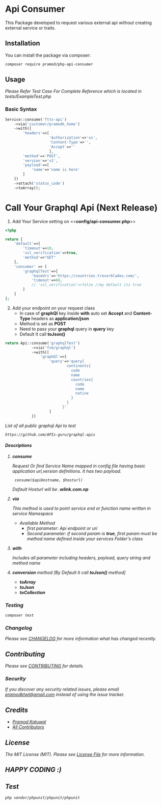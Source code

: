 # Api Consumer


This Package developed to request various external api without creating external service or traits.

## Installation

You can install the package via composer:

```bash
composer require pramod/php-api-consumer
```

## Usage

<i>Please Refer Test Case For Complete Reference which is located in tests/ExampleTest.php</i>

### Basic Syntax
```php
Service::consume('fttx-api')
    ->via('customer/pramodk_home')
    ->with([
        'headers'=>[
                    'Authorization'=>'xx',
                    'Content-Type'=>'',
                    'Accept'=>''
                    ],
        'method'=>'POST',
        'version'=>'v1',
        'payload'=>[
            'name'=>'name is here'
        ]
    ])
    ->attach('status_code')
    ->toArray();
```


# Call Your **Graphql** Api (**Next Release**)

1. Add Your Service setting on <<**config/api-consumer.php**>>
```php
<?php

return [
    'default'=>[
        'timeout'=>10,
        'ssl_verification'=>true,
        'method'=>"GET"
    ],
    'consumer' => [
        'graphqlTest'=>[
            'baseUri'=>'https://countries.trevorblades.com/',
            'timeout'=>60,
            // 'ssl_verification'=>false //my default its true
        ]
    ]
];

```

2.  Add your endpoint on your request class
    + In case of **graphQl** key inside **with** auto set **Accept** and **Content-Type** headers as **application/json**
    + Method is set as **POST**
    + Need to pass your **graphql** query in **query** key
    + Default It call **toJson()**
```php
return Api::consume('graphqlTest')
            ->via('fcm/graphql')
            ->with([
                'graphQl'=>[
                    'query'=>'query{
                            continents{
                              code
                              name
                              countries{
                                code
                                name
                                native
                              }
                            }
                          }'
                    ]
            ])
```

<i>List of all public graphql Api to test </l>
```
https://github.com/APIs-guru/graphql-apis
```
#### Descriptions
1. **consume**
    
    Request Or find Service Name mapped in config file having basic application url,version definitions. It has two payload.
    
        consume($apiHostname, $hosturl)
    
    Default Hosturl will be **.wlink.com.np**

2.  **via**

    This method is used to point service end or function name written in service Namespace
    +  Available Method
        +   first parameter: <i>Api endpoint or uri</i>
        +   Second parameter: <i>if second param is **true**, first param must be method name defined inside your services Folder's class</i>

3.  **with**

    Includes all parameter including headers, payload, query string and method name

4.  **conversion** method [By Default it call **toJson()** method]
    +   **toArray**
    +   **toJson**
    +   **toCollection**

### Testing

``` bash
composer test
```

### Changelog

Please see [CHANGELOG](CHANGELOG.md) for more information what has changed recently.

## Contributing

Please see [CONTRIBUTING](CONTRIBUTING.md) for details.

### Security

If you discover any security related issues, please email pramodktwl@gmail.com instead of using the issue tracker.

## Credits

- [Pramod Katuwal](https://github.com/pramod)
- [All Contributors](../../contributors)

## License

The MIT License (MIT). Please see [License File](LICENSE.md) for more information.

## HAPPY CODING :) 
## Test 
```
php vendor/phpunit/phpunit/phpunit
```